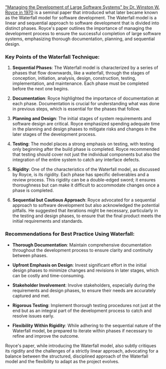 ["Managing the Development of Large Software Systems" by Dr. Winston W. Royce in 1970](https://www.praxisframework.org/files/royce1970.pdf) is a seminal paper that introduced what later became known as the Waterfall model for software development. The Waterfall model is a linear and sequential approach to software development that is divided into distinct phases. Royce's paper outlines the importance of managing the development process to ensure the successful completion of large software systems, emphasizing thorough documentation, planning, and sequential design.

### Key Points of the Waterfall Technique:

1. **Sequential Phases**: The Waterfall model is characterized by a series of phases that flow downwards, like a waterfall, through the stages of conception, initiation, analysis, design, construction, testing, implementation, and maintenance. Each phase must be completed before the next one begins.

2. **Documentation**: Royce highlighted the importance of documentation at each phase. Documentation is crucial for understanding what was done in previous steps, which is essential for the phases that follow.

3. **Planning and Design**: The initial stages of system requirements and software design are critical. Royce emphasized spending adequate time in the planning and design phases to mitigate risks and changes in the later stages of the development process.

4. **Testing**: The model places a strong emphasis on testing, with testing only beginning after the build phase is completed. Royce recommended that testing should cover not just the individual components but also the integration of the entire system to catch any interface defects.

5. **Rigidity**: One of the characteristics of the Waterfall model, as discussed by Royce, is its rigidity. Each phase has specific deliverables and a review process. This rigidity can be a double-edged sword; it ensures thoroughness but can make it difficult to accommodate changes once a phase is completed.

6. **Sequential but Cautious Approach**: Royce advocated for a sequential approach to software development but also acknowledged the potential pitfalls. He suggested that iterations might be necessary, particularly in the testing and design phases, to ensure that the final product meets the initial requirements and standards.

### Recommendations for Best Practice Using Waterfall:

- **Thorough Documentation**: Maintain comprehensive documentation throughout the development process to ensure clarity and continuity between phases.

- **Upfront Emphasis on Design**: Invest significant effort in the initial design phases to minimize changes and revisions in later stages, which can be costly and time-consuming.

- **Stakeholder Involvement**: Involve stakeholders, especially during the requirements and design phases, to ensure their needs are accurately captured and met.

- **Rigorous Testing**: Implement thorough testing procedures not just at the end but as an integral part of the development process to catch and resolve issues early.

- **Flexibility Within Rigidity**: While adhering to the sequential nature of the Waterfall model, be prepared to iterate within phases if necessary to refine and improve the outcome.

Royce's paper, while introducing the Waterfall model, also subtly critiques its rigidity and the challenges of a strictly linear approach, advocating for a balance between the structured, disciplined approach of the Waterfall model and the flexibility to adapt as the project evolves.
